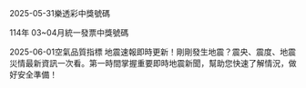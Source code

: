 
2025-05-31樂透彩中獎號碼

                                
114年 03~04月統一發票中獎號碼
                             
2025-06-01空氣品質指標
                              地震速報即時更新！剛剛發生地震？震央、震度、地震災情最新資訊一次看。第一時間掌握重要即時地震新聞，幫助您快速了解情況，做好安全準備！

